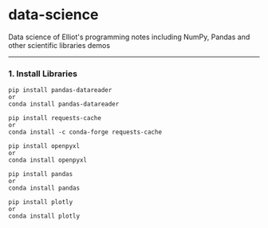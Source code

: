 # data-science
Data science of Elliot's programming notes including NumPy, Pandas and other scientific libraries demos

<hr>


### 1. Install Libraries
```
pip install pandas-datareader
or
conda install pandas-datareader

pip install requests-cache
or
conda install -c conda-forge requests-cache

pip install openpyxl
or
conda install openpyxl

pip install pandas
or
conda install pandas

pip install plotly
or
conda install plotly
```



